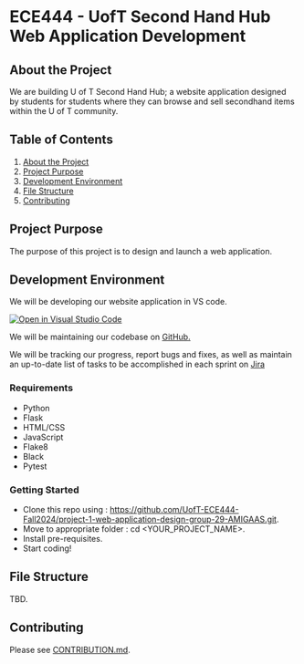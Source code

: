 # ECE444 - UofT Second Hand Hub Web Application Development

## About the Project 

We are building U of T Second Hand Hub; a website application designed by students for students where they can browse and sell secondhand items within the U of T community.  

## Table of Contents

1. [About the Project](#about-the-project)
2. [Project Purpose](#project-purpose)
3. [Development Environment](#development-environment)
4. [File Structure](#file-structure)
5. [Contributing](#contributing)

## Project Purpose

The purpose of this project is to design and launch a web application. 

## Development Environment

We will be developing our website application in VS code. 

[![Open in Visual Studio Code](https://classroom.github.com/assets/open-in-vscode-2e0aaae1b6195c2367325f4f02e2d04e9abb55f0b24a779b69b11b9e10269abc.svg)](https://classroom.github.com/online_ide?assignment_repo_id=15896031&assignment_repo_type=AssignmentRepo)

We will be maintaining our codebase on [GitHub.](https://github.com/UofT-ECE444-Fall2024/project-1-web-application-design-group-29-AMIGAAS)

We will be tracking our progress, report bugs and fixes, as well as maintain an up-to-date list of tasks to be accomplished in each sprint on [Jira](https://amigaas.atlassian.net/jira/software/projects/SCRUM/boards/1)

### Requirements 

- Python 
- Flask 
- HTML/CSS
- JavaScript
- Flake8
- Black 
- Pytest

### Getting Started 

- Clone this repo using : https://github.com/UofT-ECE444-Fall2024/project-1-web-application-design-group-29-AMIGAAS.git.
- Move to appropriate folder : cd <YOUR_PROJECT_NAME>.
- Install pre-requisites. 
- Start coding!

## File Structure 

TBD. 

## Contributing

Please see [CONTRIBUTION.md](/CONTRIBUTION.md). 


